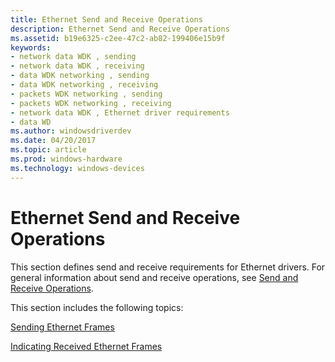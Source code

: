 ```yaml
---
title: Ethernet Send and Receive Operations
description: Ethernet Send and Receive Operations
ms.assetid: b19e6325-c2ee-47c2-ab82-199406e15b9f
keywords:
- network data WDK , sending
- network data WDK , receiving
- data WDK networking , sending
- data WDK networking , receiving
- packets WDK networking , sending
- packets WDK networking , receiving
- network data WDK , Ethernet driver requirements
- data WD
ms.author: windowsdriverdev
ms.date: 04/20/2017
ms.topic: article
ms.prod: windows-hardware
ms.technology: windows-devices
---
```


# Ethernet Send and Receive Operations





This section defines send and receive requirements for Ethernet drivers. For general information about send and receive operations, see [Send and Receive Operations](send-and-receive-operations.md).

This section includes the following topics:

[Sending Ethernet Frames](sending-ethernet-frames.md)

[Indicating Received Ethernet Frames](indicating-received-ethernet-frames.md)

 

 





